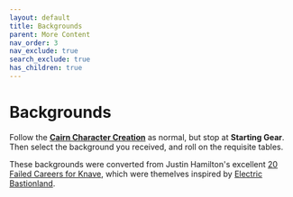 ```yaml
---
layout: default
title: Backgrounds
parent: More Content
nav_order: 3
nav_exclude: true
search_exclude: true
has_children: true
---
```


# Backgrounds

Follow the [**Cairn Character Creation**](/cairn-srd#character-creation) as normal, but stop at **Starting Gear**.  
Then select the background you received, and roll on the requisite tables.

These backgrounds were converted from Justin Hamilton's excellent [20 Failed Careers for Knave](https://aboleth-overlords.com/2021/03/22/20-failed-careers/), which were themelves inspired by [Electric Bastionland](https://chrismcdee.itch.io/electric-bastionland).
